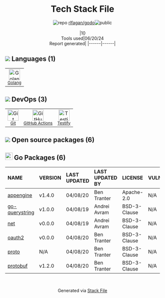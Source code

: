 <!--
&lt;--- Readme.md Snippet without images Start ---&gt;
## Tech Stack
rlfagan/godo is built on the following main stack:

- [Golang](http://golang.org/) – Languages
- [GitHub Actions](https://github.com/features/actions) – Continuous Integration
- [Testify](https://github.com/stretchr/testify) – Go Testing

Full tech stack [here](/techstack.md)

&lt;--- Readme.md Snippet without images End ---&gt;

&lt;--- Readme.md Snippet with images Start ---&gt;
## Tech Stack
rlfagan/godo is built on the following main stack:

- <img width='25' height='25' src='https://img.stackshare.io/service/1005/O6AczwfV_400x400.png' alt='Golang'/> [Golang](http://golang.org/) – Languages
- <img width='25' height='25' src='https://img.stackshare.io/service/11563/actions.png' alt='GitHub Actions'/> [GitHub Actions](https://github.com/features/actions) – Continuous Integration
- <img width='25' height='25' src='https://img.stackshare.io/service/8695/stretchr.png' alt='Testify'/> [Testify](https://github.com/stretchr/testify) – Go Testing

Full tech stack [here](/techstack.md)

&lt;--- Readme.md Snippet with images End ---&gt;
-->
<div align="center">

# Tech Stack File
![](https://img.stackshare.io/repo.svg "repo") [rlfagan/godo](https://github.com/rlfagan/godo)![](https://img.stackshare.io/public_badge.svg "public")
<br/><br/>
|10<br/>Tools used|06/20/24 <br/>Report generated|
|------|------|
</div>

## <img src='https://img.stackshare.io/languages.svg'/> Languages (1)
<table><tr>
  <td align='center'>
  <img width='36' height='36' src='https://img.stackshare.io/service/1005/O6AczwfV_400x400.png' alt='Golang'>
  <br>
  <sub><a href="http://golang.org/">Golang</a></sub>
  <br>
  <sub></sub>
</td>

</tr>
</table>

## <img src='https://img.stackshare.io/devops.svg'/> DevOps (3)
<table><tr>
  <td align='center'>
  <img width='36' height='36' src='https://img.stackshare.io/service/1046/git.png' alt='Git'>
  <br>
  <sub><a href="http://git-scm.com/">Git</a></sub>
  <br>
  <sub></sub>
</td>

<td align='center'>
  <img width='36' height='36' src='https://img.stackshare.io/service/11563/actions.png' alt='GitHub Actions'>
  <br>
  <sub><a href="https://github.com/features/actions">GitHub Actions</a></sub>
  <br>
  <sub></sub>
</td>

<td align='center'>
  <img width='36' height='36' src='https://img.stackshare.io/service/8695/stretchr.png' alt='Testify'>
  <br>
  <sub><a href="https://github.com/stretchr/testify">Testify</a></sub>
  <br>
  <sub></sub>
</td>

</tr>
</table>


## <img src='https://img.stackshare.io/group.svg' /> Open source packages (6)</h2>

## <img width='24' height='24' src='https://img.stackshare.io/service/21112/default_1346bbda8fe03e4dce5601323a3ca47a10c1ae36.png'/> Go Packages (6)

|NAME|VERSION|LAST UPDATED|LAST UPDATED BY|LICENSE|VULNERABILITIES|
|:------|:------|:------|:------|:------|:------|
|[appengine](https://pkg.go.dev/google.golang.org/appengine)|v1.4.0|04/08/20|Ben Tranter |Apache-2.0|N/A|
|[go-querystring](https://pkg.go.dev/github.com/google/go-querystring)|v1.0.0|04/08/19|Andrei Avram |BSD-3-Clause|N/A|
|[net](https://pkg.go.dev/golang.org/x/net)|v0.0.0|04/08/19|Andrei Avram |BSD-3-Clause|N/A|
|[oauth2](https://pkg.go.dev/golang.org/x/oauth2)|v0.0.0|04/08/20|Ben Tranter |BSD-3-Clause|N/A|
|[proto](https://pkg.go.dev/github.com/golang/protobuf/proto)|N/A|04/08/20|Ben Tranter |BSD-3-Clause|N/A|
|[protobuf](https://pkg.go.dev/github.com/golang/protobuf)|v1.2.0|04/08/20|Ben Tranter |BSD-3-Clause|N/A|

<br/>
<div align='center'>

Generated via [Stack File](https://github.com/marketplace/stack-file)
